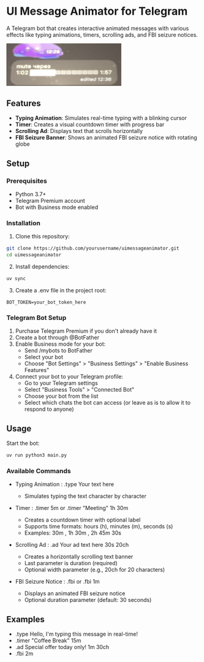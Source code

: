 # UI Message Animator for Telegram

A Telegram bot that creates interactive animated messages with various effects like typing animations, timers, scrolling ads, and FBI seizure notices.

<img src="images/example.png" alt="Example Image" width="300">

## Features

- **Typing Animation**: Simulates real-time typing with a blinking cursor
- **Timer**: Creates a visual countdown timer with progress bar
- **Scrolling Ad**: Displays text that scrolls horizontally
- **FBI Seizure Banner**: Shows an animated FBI seizure notice with rotating globe

## Setup

### Prerequisites

- Python 3.7+
- Telegram Premium account
- Bot with Business mode enabled

### Installation

1. Clone this repository:
```bash
git clone https://github.com/yourusername/uimessageanimator.git
cd uimessageanimator
```

2. Install dependencies:
```bash
uv sync
 ```

3. Create a .env file in the project root:
```plaintext
BOT_TOKEN=your_bot_token_here
 ```

### Telegram Bot Setup
1. Purchase Telegram Premium if you don't already have it
2. Create a bot through @BotFather
3. Enable Business mode for your bot:
   - Send /mybots to BotFather
   - Select your bot
   - Choose "Bot Settings" > "Business Settings" > "Enable Business Features"
4. Connect your bot to your Telegram profile:
   - Go to your Telegram settings
   - Select "Business Tools" > "Connected Bot"
   - Choose your bot from the list
   - Select which chats the bot can access (or leave as is to allow it to respond to anyone)

## Usage
Start the bot:

```bash
uv run python3 main.py
 ```

### Available Commands
- Typing Animation : .type Your text here
  
  - Simulates typing the text character by character
- Timer : .timer 5m or .timer "Meeting" 1h 30m
  
  - Creates a countdown timer with optional label
  - Supports time formats: hours (h), minutes (m), seconds (s)
  - Examples: 30m , 1h 30m , 2h 45m 30s
- Scrolling Ad : .ad Your ad text here 30s 20ch
  
  - Creates a horizontally scrolling text banner
  - Last parameter is duration (required)
  - Optional width parameter (e.g., 20ch for 20 characters)
- FBI Seizure Notice : .fbi or .fbi 1m
  
  - Displays an animated FBI seizure notice
  - Optional duration parameter (default: 30 seconds)
  
## Examples
- .type Hello, I'm typing this message in real-time!
- .timer "Coffee Break" 15m
- .ad Special offer today only! 1m 30ch
- .fbi 2m